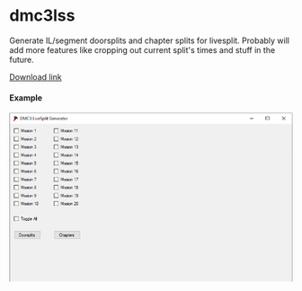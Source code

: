 # dmc3lss
Generate IL/segment doorsplits and chapter splits for livesplit. Probably will add more features like cropping out current split's times and stuff in the future.

[Download link](https://github.com/644/dmc3lss/releases/download/1.1.0.0/dmc3lss.exe)

#### Example

![dmc3lss.png](https://raw.githubusercontent.com/644/dmc3lss/master/dmc3lss.png)
